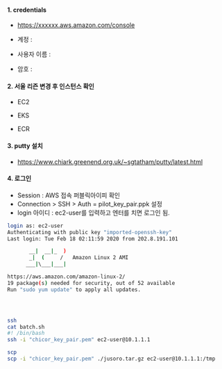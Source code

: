 #### 1. credentials
- https://xxxxxx.aws.amazon.com/console

- 계정 :
> 

- 사용자 이름 : 
> 

- 암호 : 
> 	

#### 2. 서울 리즌  변경 후 인스턴스 확인 

- EC2

- EKS

- ECR


#### 3. putty 설치 
- https://www.chiark.greenend.org.uk/~sgtatham/putty/latest.html


#### 4. 로그인 
- Session : AWS 접속 퍼블릭아이피 확인 
- Connection > SSH > Auth = pilot_key_pair.ppk 설정 
- login 아이디 : ec2-user를 입력하고 엔터를 치면 로그인 됨. 

```bash 
login as: ec2-user
Authenticating with public key "imported-openssh-key"
Last login: Tue Feb 18 02:11:59 2020 from 202.8.191.101

       __|  __|_  )
       _|  (     /   Amazon Linux 2 AMI
      ___|\___|___|

https://aws.amazon.com/amazon-linux-2/
19 package(s) needed for security, out of 52 available
Run "sudo yum update" to apply all updates.




ssh 
cat batch.sh
#! /bin/bash
ssh -i "chicor_key_pair.pem" ec2-user@10.1.1.1

scp 
scp -i "chicor_key_pair.pem" ./jusoro.tar.gz ec2-user@10.1.1.1:/tmp



